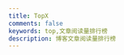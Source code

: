 ```yaml
---
title: TopX
comments: false
keywords: top,文章阅读量排行榜
description: 博客文章阅读量排行榜
---
```



<div id="top"></div>
<script src="https://cdn1.lncld.net/static/js/av-core-mini-0.6.4.js"></script>
<script>AV.initialize("dWvyT26drR1HLxgXvGD7Iw7u-gzGzoHsz", "3jKYv5jwUQdUe8DwXIDM54Xb");</script>
<script type="text/javascript">
  var time=0
  var title=""
  var url=""
  var query = new AV.Query('Counter');
  query.notEqualTo('id',0);
  query.descending('time');
  query.limit(1000);
  query.find().then(function (todo) {
    for (var i=0;i<1000;i++){
      var result=todo[i].attributes;
      time=result.time;
      title=result.title;
      url=result.url;
      var content="<a href='"+"https://sososomeng.github.io"+url+"'>"+title+"</a>"+"<br />"+"<font color='#555'>"+"阅读次数："+time+"</font>"+"<br /><br />";
      document.getElementById("top").innerHTML+=content
    }
  }, function (error) {
    console.log("error");
  });
</script>

<style>.post-description { display: none; }<style>